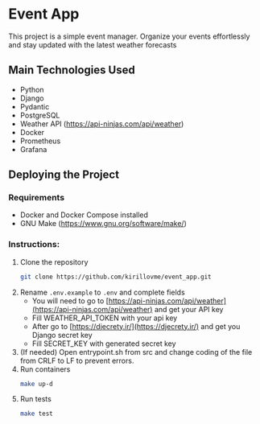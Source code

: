 # Event App

This project is a simple event manager. Organize your events effortlessly and stay updated with the latest weather forecasts

## Main Technologies Used

- Python
- Django
- Pydantic
- PostgreSQL
- Weather API (https://api-ninjas.com/api/weather)
- Docker
- Prometheus
- Grafana

## Deploying the Project

### Requirements
- Docker and Docker Compose installed
- GNU Make (https://www.gnu.org/software/make/)

### Instructions:
1. Clone the repository
   ```bash
   git clone https://github.com/kirillovme/event_app.git
   ```
2. Rename `.env.example` to `.env` and complete fields
   - You will need to go to [https://api-ninjas.com/api/weather](https://api-ninjas.com/api/weather) and get your API key
   - Fill WEATHER_API_TOKEN with your api key
   - After go to [https://djecrety.ir/](https://djecrety.ir/) and get you Django secret key
   - Fill SECRET_KEY with generated secret key
3. (If needed) Open entrypoint.sh from src and change coding of the file from CRLF to LF to prevent errors.
4. Run containers
   ```bash
   make up-d
   ```
5. Run tests
   ```bash
   make test
   ```
